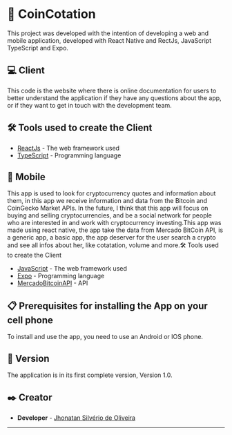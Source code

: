 # 📓 CoinCotation

This project was developed with the intention of developing a web and mobile application, developed with React Native and RectJs, JavaScript TypeScript and Expo.

## 💻 Client

This code is the website where there is online documentation for users to better understand the application if they have any questions about the app, or if they want to get in touch with the development team.

## 🛠️ Tools used to create the Client

* [ReactJs](https://reactjs.org/docs/getting-started.html) - The web framework used
* [TypeScript](https://www.typescriptlang.org/docs/) - Programming language

## 📱 Mobile

This app is used to look for cryptocurrency quotes and information about them, in this app we receive information and data from the Bitcoin and CoinGecko Market APIs. In the future, I think that this app will focus on buying and selling cryptocurrencies, and be a social network for people who are interested in and work with cryptocurrency investing.This app was made using react native, the app take the data from Mercado BitCoin API, is a generic app, a basic app, the app deserver for the user search a crypto and see all infos about her, like cotatation, volume and more.🛠️ Tools used to create the Client

* [JavaScript](https://developer.mozilla.org/en-US/docs/Web/JavaScript) - The web framework used
* [Expo](https://docs.expo.dev/) - Programming language
* [MercadoBitcoinAPI](https://www.mercadobitcoin.com.br/api-doc/) - API

## 📋 Prerequisites for installing the App on your cell phone

To install and use the app, you need to use an Android or IOS phone.

## 📌 Version

The application is in its first complete version, Version 1.0.


## ✒️ Creator

* **Developer** - [Jhonatan Silvério de Oliveira](https://github.com/Jh0wjso)

---
